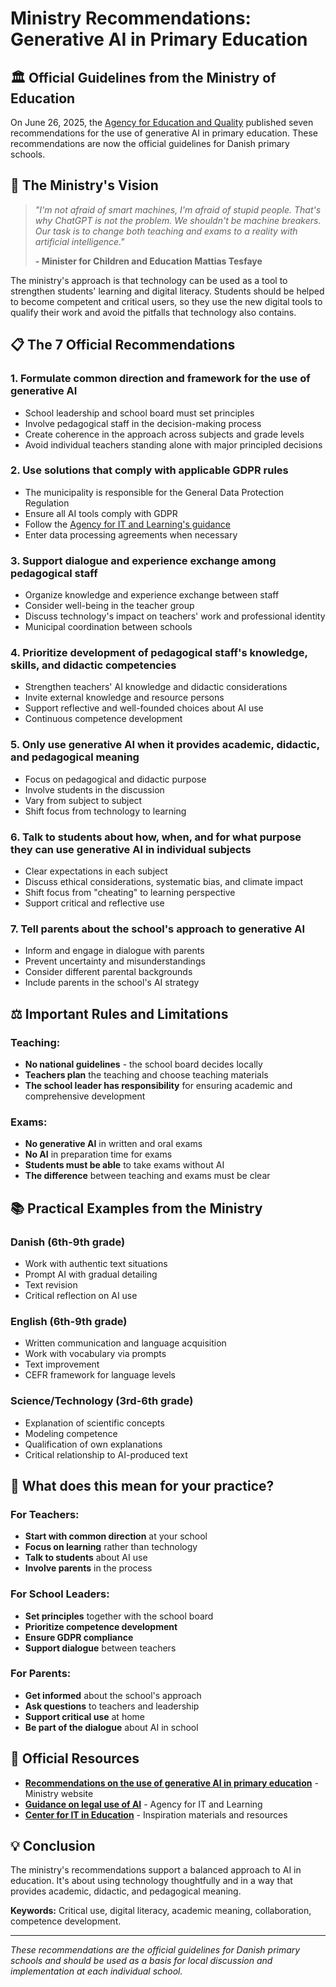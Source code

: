 # Ministry Recommendations: Generative AI in Primary Education

## 🏛️ Official Guidelines from the Ministry of Education

On June 26, 2025, the [Agency for Education and Quality](https://www.uvm.dk/aktuelt/nyheder/uvm/2025/juni/250626-offentliggoerelse-af-anbefalinger-om-brug-af-generativ-ai-i-undervisningen-i-folkeskolen) published seven recommendations for the use of generative AI in primary education. These recommendations are now the official guidelines for Danish primary schools.

## 🎯 The Ministry's Vision

> *"I'm not afraid of smart machines, I'm afraid of stupid people. That's why ChatGPT is not the problem. We shouldn't be machine breakers. Our task is to change both teaching and exams to a reality with artificial intelligence."*
> 
> **- Minister for Children and Education Mattias Tesfaye**

The ministry's approach is that technology can be used as a tool to strengthen students' learning and digital literacy. Students should be helped to become competent and critical users, so they use the new digital tools to qualify their work and avoid the pitfalls that technology also contains.

## 📋 The 7 Official Recommendations

### 1. **Formulate common direction and framework for the use of generative AI**
- School leadership and school board must set principles
- Involve pedagogical staff in the decision-making process
- Create coherence in the approach across subjects and grade levels
- Avoid individual teachers standing alone with major principled decisions

### 2. **Use solutions that comply with applicable GDPR rules**
- The municipality is responsible for the General Data Protection Regulation
- Ensure all AI tools comply with GDPR
- Follow the [Agency for IT and Learning's guidance](https://www.stil.dk/vejledninger/vejledning-om-lovlig-brug-af-kunstig-intelligens)
- Enter data processing agreements when necessary

### 3. **Support dialogue and experience exchange among pedagogical staff**
- Organize knowledge and experience exchange between staff
- Consider well-being in the teacher group
- Discuss technology's impact on teachers' work and professional identity
- Municipal coordination between schools

### 4. **Prioritize development of pedagogical staff's knowledge, skills, and didactic competencies**
- Strengthen teachers' AI knowledge and didactic considerations
- Invite external knowledge and resource persons
- Support reflective and well-founded choices about AI use
- Continuous competence development

### 5. **Only use generative AI when it provides academic, didactic, and pedagogical meaning**
- Focus on pedagogical and didactic purpose
- Involve students in the discussion
- Vary from subject to subject
- Shift focus from technology to learning

### 6. **Talk to students about how, when, and for what purpose they can use generative AI in individual subjects**
- Clear expectations in each subject
- Discuss ethical considerations, systematic bias, and climate impact
- Shift focus from "cheating" to learning perspective
- Support critical and reflective use

### 7. **Tell parents about the school's approach to generative AI**
- Inform and engage in dialogue with parents
- Prevent uncertainty and misunderstandings
- Consider different parental backgrounds
- Include parents in the school's AI strategy

## ⚖️ Important Rules and Limitations

### **Teaching:**
- **No national guidelines** - the school board decides locally
- **Teachers plan** the teaching and choose teaching materials
- **The school leader has responsibility** for ensuring academic and comprehensive development

### **Exams:**
- **No generative AI** in written and oral exams
- **No AI** in preparation time for exams
- **Students must be able** to take exams without AI
- **The difference** between teaching and exams must be clear

## 📚 Practical Examples from the Ministry

### **Danish (6th-9th grade)**
- Work with authentic text situations
- Prompt AI with gradual detailing
- Text revision
- Critical reflection on AI use

### **English (6th-9th grade)**
- Written communication and language acquisition
- Work with vocabulary via prompts
- Text improvement
- CEFR framework for language levels

### **Science/Technology (3rd-6th grade)**
- Explanation of scientific concepts
- Modeling competence
- Qualification of own explanations
- Critical relationship to AI-produced text

## 🎯 What does this mean for your practice?

### **For Teachers:**
- **Start with common direction** at your school
- **Focus on learning** rather than technology
- **Talk to students** about AI use
- **Involve parents** in the process

### **For School Leaders:**
- **Set principles** together with the school board
- **Prioritize competence development**
- **Ensure GDPR compliance**
- **Support dialogue** between teachers

### **For Parents:**
- **Get informed** about the school's approach
- **Ask questions** to teachers and leadership
- **Support critical use** at home
- **Be part of the dialogue** about AI in school

## 🔗 Official Resources

- **[Recommendations on the use of generative AI in primary education](https://www.uvm.dk/aktuelt/nyheder/uvm/2025/juni/250626-offentliggoerelse-af-anbefalinger-om-brug-af-generativ-ai-i-undervisningen-i-folkeskolen)** - Ministry website
- **[Guidance on legal use of AI](https://www.stil.dk/vejledninger/vejledning-om-lovlig-brug-af-kunstig-intelligens)** - Agency for IT and Learning
- **[Center for IT in Education](https://www.citu.dk/)** - Inspiration materials and resources

## 💡 Conclusion

The ministry's recommendations support a balanced approach to AI in education. It's about using technology thoughtfully and in a way that provides academic, didactic, and pedagogical meaning.

**Keywords:** Critical use, digital literacy, academic meaning, collaboration, competence development.

---

*These recommendations are the official guidelines for Danish primary schools and should be used as a basis for local discussion and implementation at each individual school.* 
